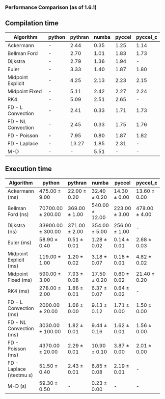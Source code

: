 ### Performance Comparison (as of 1.6.1)
## Compilation time
Algorithm                 | python                    | pythran                   | numba                     | pyccel                    | pyccel_c                 
------------------------- | ------------------------- | ------------------------- | ------------------------- | ------------------------- | -------------------------
Ackermann                 | -                         | 2.44                      | 0.35                      | 1.25                      | 1.14                     
Bellman Ford              | -                         | 2.70                      | 1.01                      | 1.83                      | 1.73                     
Dijkstra                  | -                         | 2.79                      | 1.36                      | 1.94                      | -                        
Euler                     | -                         | 3.33                      | 1.40                      | 1.87                      | 1.80                     
Midpoint Explicit         | -                         | 4.25                      | 2.13                      | 2.23                      | 2.15                     
Midpoint Fixed            | -                         | 5.11                      | 2.42                      | 2.27                      | 2.24                     
RK4                       | -                         | 5.09                      | 2.51                      | 2.65                      | -                        
FD - L Convection         | -                         | 2.41                      | 0.33                      | 1.71                      | 1.73                     
FD - NL Convection        | -                         | 2.45                      | 0.33                      | 1.75                      | 1.76                     
FD - Poisson              | -                         | 7.95                      | 0.80                      | 1.87                      | 1.82                     
FD - Laplace              | -                         | 13.27                     | 1.85                      | 2.31                      | -                        
M-D                       | -                         | -                         | 5.51                      | -                         | -                        

## Execution time
Algorithm                 | python                    | pythran                   | numba                     | pyccel                    | pyccel_c                 
------------------------- | ------------------------- | ------------------------- | ------------------------- | ------------------------- | -------------------------
Ackermann (ms)            | 475.00 $\pm$ 9.00         | 22.00 $\pm$ 0.20          | 32.40 $\pm$ 0.20          | 14.30 $\pm$ 0.00          | 13.60 $\pm$ 0.00         
Bellman Ford (ns)         | 70700.00 $\pm$ 200.00     | 369.00 $\pm$ 1.00         | 540.00 $\pm$ 12.00        | 223.00 $\pm$ 3.00         | 478.00 $\pm$ 4.00        
Dijkstra (ns)             | 33900.00 $\pm$ 300.00     | 371.00 $\pm$ 2.00         | 354.00 $\pm$ 5.00         | 256.00 $\pm$ 1.00         | -                        
Euler (ms)                | 58.90 $\pm$ 0.40          | 0.51 $\pm$ 0.01           | 1.28 $\pm$ 0.02           | 0.14 $\pm$ 0.01           | 2.68 $\pm$ 0.03          
Midpoint Explicit (ms)    | 119.00 $\pm$ 1.00         | 1.20 $\pm$ 0.02           | 3.18 $\pm$ 0.07           | 0.18 $\pm$ 0.01           | 4.82 $\pm$ 0.02          
Midpoint Fixed (ms)       | 590.00 $\pm$ 3.00         | 7.93 $\pm$ 0.08           | 17.50 $\pm$ 0.20          | 0.60 $\pm$ 0.02           | 21.40 $\pm$ 0.20         
RK4 (ms)                  | 278.00 $\pm$ 2.00         | 1.86 $\pm$ 0.01           | 6.37 $\pm$ 0.07           | 0.64 $\pm$ 0.02           | -                        
FD - L Convection (ms)    | 2000.00 $\pm$ 20.00       | 1.66 $\pm$ 0.00           | 9.13 $\pm$ 0.12           | 1.71 $\pm$ 0.00           | 1.50 $\pm$ 0.00          
FD - NL Convection (ms)   | 3030.00 $\pm$ 100.00      | 1.82 $\pm$ 0.01           | 9.44 $\pm$ 0.16           | 1.62 $\pm$ 0.01           | 1.56 $\pm$ 0.00          
FD - Poisson (ms)         | 4370.00 $\pm$ 20.00       | 2.29 $\pm$ 0.01           | 10.90 $\pm$ 0.10          | 3.87 $\pm$ 0.00           | 2.01 $\pm$ 0.00          
FD - Laplace (\textmu s)  | 51.50 $\pm$ 0.40          | 2.43 $\pm$ 0.01           | 8.85 $\pm$ 0.08           | 2.19 $\pm$ 0.01           | -                        
M-D (s)                   | 59.30 $\pm$ 0.50          | -                         | 0.23 $\pm$ 0.00           | -                         | -                        
